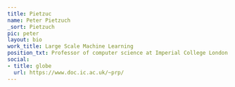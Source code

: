 ```yaml
---
title: Pietzuc
name: Peter Pietzuch
_sort: Pietzuch
pic: peter
layout: bio
work_title: Large Scale Machine Learning
position_txt: Professor of computer science at Imperial College London
social:
- title: globe
  url: https://www.doc.ic.ac.uk/~prp/
---
```



